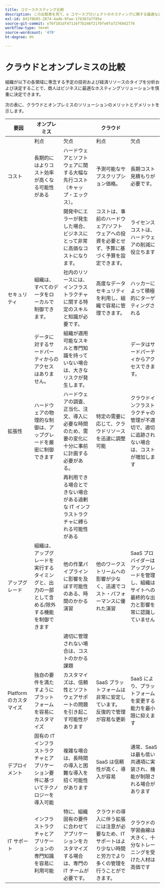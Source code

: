 ```yaml
---
title: コマースホスティング比較
description: この比較表を見て、e コマースプロジェクトのホスティングに関する最適な決定を下します。
exl-id: 8d1f0b85-2874-4a4b-9fae-1fb367a7f85e
source-git-commit: e76f101df47116f7b246f21f0fe0fa72769d2776
workflow-type: tm+mt
source-wordcount: '479'
ht-degree: 0%

---
```


# クラウドとオンプレミスの比較

組織が以下の各領域に専念する予定の技術および経済リソースのタイプを分析および決定することで、商人はビジネスに最適なホスティングソリューションを慎重に決定できます。

次の表に、クラウドとオンプレミスのソリューションのメリットとデメリットを示します。

<table>
    <thead>
        <tr>
            <th>要因</th>
            <th>オンプレミス</th>
            <th></th>
            <th>クラウド</th>
            <th></th>
        </tr>
    </thead>
    <tbody>
        <tr>
            <td></td>
            <td>利点</td>
            <td>欠点</td>
            <td>利点</td>
            <td>欠点</td>
        </tr>
        <tr>
            <td>コスト</td>
            <td>長期的にはよりコスト効率が高くなる可能性がある</td>
            <td>ハードウェアとソフトウェアに関する大幅な先行コスト（キャップ・エックス）。</td>
            <td>予測可能なサブスクリプション価格。</td>
            <td>長期コスト見積もりが必要です。</td>
        </tr>
        <tr>
            <td></td>
            <td></td>
            <td>開発中にエラーが発生した場合、ビジネスにとって非常に高価なコストになります。</td>
            <td>コストは、事前のハードウェア/ソフトウェアへの投資を必要とせず、予算に基づく予算を設定できます。</td>
            <td>ライセンスコストは、ハードウェアの削減に役立ちます</td>
        </tr>
        <tr>
            <td>セキュリティ</td>
            <td>組織は、すべてのデータをローカルで制御できます。</td>
            <td>社内のリソースには、インフラストラクチャに関する特定のスキルと知識が必要です。</td>
            <td>高度なデータセキュリティを利用し、組織で容易に管理できます。</td>
            <td>ハッカーによって積極的にターゲティングされる</td>
        </tr>
        <tr>
            <td></td>
            <td>データに対するサードパーティからのアクセスはありません。</td>
            <td>組織が適用可能なスキルと専門知識を持っていない場合は、大きなリスクが発生します。</td>
            <td></td>
            <td>データはサードパーティからアクセスできます。</td>
        </tr>
        <tr>
            <td>拡張性</td>
            <td>ハードウェアの物理的な制御は、アップグレードを厳密に制御できます</td>
            <td>ハードウェアの調査、正当化、注文、導入に必要な時間のため、需要の変化に十分に事前に計画する必要がある。</td>
            <td>特定の需要に応じて、クラウドリソースを迅速に調整可能</td>
            <td>クラウドインフラストラクチャの管理が不適切で、適切に追跡されない場合は、コストが増加します</td>
        </tr>
        <tr>
            <td></td>
            <td></td>
            <td>再利用できる場合とできない場合がある過剰な IT インフラストラクチャに縛られる可能性がある</td>
            <td></td>
            <td></td>
        </tr>
        <tr>
            <td>アップグレード</td>
            <td>組織は、アップグレードを実行するタイミングと、出力の一部として含める/除外する機能を制御できます</td>
            <td>他の作業パイプラインに影響を及ぼす可能性のある、時間のかかる演習</td>
            <td>他のワークストリームへの影響が少なく、迅速でコスト・パフォーマンスに優れた演習</td>
            <td>SaaS プロバイダーはアップグレードを管理し、組織はサイトへの最終的な出力と影響を常に認識していません</td>
        </tr>
        <tr>
            <td></td>
            <td></td>
            <td>適切に管理されない場合は、コストのかかる課題</td>
            <td></td>
            <td></td>
        </tr>
        <tr>
            <td>Platform のカスタマイズ</td>
            <td>独自の要件を満たすようにプラットフォームを容易にカスタマイズ</td>
            <td>カスタマイズは、信頼性とソフトウェアサポートの問題を引き起こす可能性があります</td>
            <td>SaaS プラットフォームは非常に安定しています。 反復的で管理が容易な更新</td>
            <td>SaaS により、プラットフォームを変更する能力を最小限に抑えます</td>
        </tr>
        <tr>
            <td>デプロイメント</td>
            <td>固有の IT インフラストラクチャとアプリケーション要件に基づいてテクノロジーを導入可能</td>
            <td>複雑な場合は、長時間の導入と困難な導入を招く可能性があります</td>
            <td>SaaS は信頼性が高く、導入が容易</td>
            <td>通常、SaaS は最も低い共通項に実装され、機能が制限される場合があります</td>
        </tr>
        <tr>
            <td>IT サポート</td>
            <td>インフラストラクチャとアプリケーションの専門知識を容易に利用可能</td>
            <td>特に、組織固有の要件に合わせてアプリケーションをカスタマイズする場合は、専門の IT チームが必要です。</td>
            <td>クラウドの導入に伴う拡張には注意が必要なため、IT サポートはより少ない時間と労力でより多くの管理を行うことができます。</td>
            <td>クラウドの学習曲線は大きく、十分なトレーニングを受けた人材は高価です</td>
        </tr>
    </tbody>
</table>
